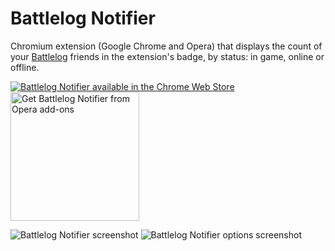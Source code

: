 # Battlelog Notifier

Chromium extension (Google Chrome and Opera) that displays the count of your [Battlelog](http://battlelog.battlefield.com) friends in the extension's badge, by status: in game, online or offline.

[![Battlelog Notifier available in the Chrome Web Store](https://developer.chrome.com/webstore/images/ChromeWebStore_BadgeWBorder_v2_206x58.png)](https://chrome.google.com/webstore/detail/battlelog-notifier/njkakciembpbejlkhknobdjkldkkieeg)  [<img src="https://dev.opera.com/extensions/branding-guidelines/addons_206x58_en@2x.png" alt="Get Battlelog Notifier from Opera add-ons" width="206px"/>](https://addons.opera.com/fr/extensions/details/battlelog-notifier)

![Battlelog Notifier screenshot](https://raw.github.com/Narno/Battlelog-Notifier/master/doc/screenshot.png "Battlelog Notifier screenshot")
![Battlelog Notifier options screenshot](https://raw.github.com/Narno/Battlelog-Notifier/master/doc/screenshot_options.png "Battlelog Notifier options screenshot")
